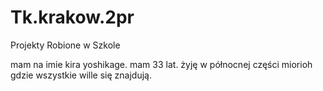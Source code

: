 # Tk.krakow.2pr
Projekty Robione w Szkole

mam na imie kira yoshikage. mam 33 lat.
żyję w północnej części miorioh gdzie wszystkie wille się znajdują.
